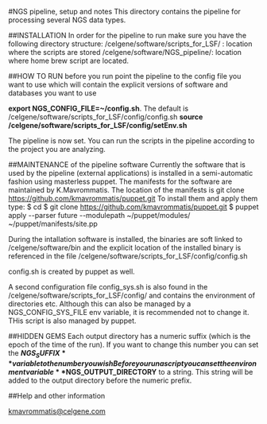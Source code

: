 #NGS pipeline, setup and notes
This directory contains the pipeline for processing several NGS data types.

##INSTALLATION
In order for the pipeline to run make sure you have the following directory structure:
/celgene/software/scripts_for_LSF/   : location where the scripts are stored
/celgene/software/NGS_pipeline/:      location where home brew script are located. 


##HOW TO RUN 
before you run point the pipeline to the config file you want to use which will contain the explicit 
versions of software and databases you want to use

**export NGS_CONFIG_FILE=~/config.sh**. The default is /celgene/software/scripts_for_LSF/config/config.sh
**source /celgene/software/scripts_for_LSF/config/setEnv.sh**

The pipeline is now set. You can run the scripts in the pipeline according to the project you are analyzing.


##MAINTENANCE of the pipeline software
Currently the software that is used by the pipeline (external applications) is installed in a semi-automatic fashion using masterless puppet.
The manifests for the software are maintained by K.Mavrommatis.
The location of the manifests is git clone https://github.com/kmavrommatis/puppet.git
To install them and apply them type:
$ cd 
$ git clone https://github.com/kmavrommatis/puppet.git
$ puppet apply --parser future --modulepath ~/puppet/modules/ ~/puppet/manifests/site.pp

During the intallation software is installed, the binaries are soft linked to 
/celgene/software/bin and the explicit location of the installed binary is referenced in the file
/celgene/software/scripts_for_LSF/config/config.sh

config.sh is created by puppet as well.

A second configuration file config_sys.sh is also found in the /celgene/software/scripts_for_LSF/config/ and contains the environment of directories etc.
Although this can also be managed by a NGS_CONFIG_SYS_FILE env variable, it is recommended not to change it. THis script is also managed by puppet.

##HIDDEN GEMS
Each output directory has a numeric suffix (which is the epoch of the time of the run). If you want to change this number you can set the **$NGS_SUFFIX** variable to the number you wish
Before you run a script you can set the environment variable **$NGS_OUTPUT_DIRECTORY** to a string. This string will be added to the output directory before the numeric prefix.



##Help and other information

kmavrommatis@celgene.com